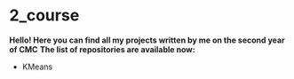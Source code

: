 # 2_course
**Hello! Here you can find all my projects written by me on the second year of CMC**
**The list of repositories are available now:**
* KMeans
